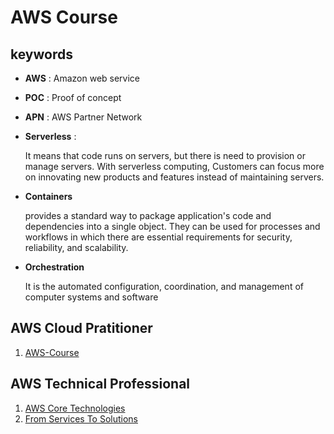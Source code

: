 # AWS Course

## keywords

- **AWS** : Amazon web service
- **POC** : Proof of concept
- **APN** : AWS Partner Network
- **Serverless** : 
 
    It means that code runs on servers, but there is need to provision or manage servers. With serverless computing, Customers can focus more on innovating new products and features instead of maintaining servers.

- **Containers**

    provides a standard way to package application's code and dependencies into a single object. They can be used for processes and workflows in which there are essential requirements for security, reliability, and scalability.

- **Orchestration**
 
    It is the automated configuration, coordination, and management of computer systems and software
## AWS Cloud Pratitioner

1. [AWS-Course](./CoudPractitioner/AWS-course.md)
## AWS Technical Professional

1. [AWS Core Technologies](./TechnicalProfessional/AWS-core.md)
2. [From Services To Solutions](./TechnicalProfessional/AWS-servicesToSolutions.md)
